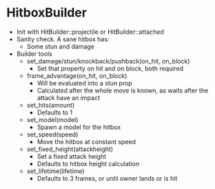 # HitboxBuilder
- Init with HitBuilder::projectile or HitBuilder::attached
- Sanity check. A sane hitbox has:
	- Some stun and damage
- Builder tools
	- set_damage/stun/knockback/pushback(on_hit, on_block)
		- Set that property on hit and on block, both required
	- frame_advantage(on_hit, on_block)
		- Will be evaluated into a stun prop
		- Calculated after the whole move is known, as waits after the attack have an impact
	- set_hits(amount)
		- Defaults to 1
	- set_model(model)
		- Spawn a model for the hitbox
	- set_speed(speed)
		- Move the hitbox at constant speed
	- set_fixed_height(attackheight)
		- Set a fixed attack height
		- Defaults to hitbox height calculation
	- set_lifetime(lifetime)
		- Defaults to 3 frames, or until owner lands or is hit

